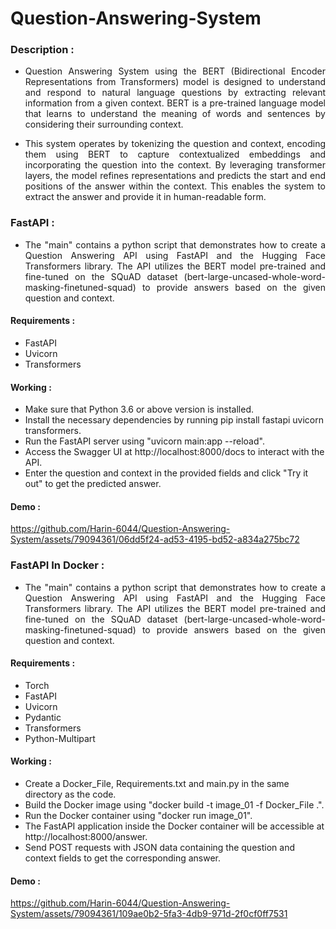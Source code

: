 # Question-Answering-System

### Description :

* <p align = "justify">Question Answering System using the BERT (Bidirectional Encoder Representations from Transformers) model is designed to understand and respond to natural language questions by extracting relevant information from a given context. BERT is a pre-trained language model that learns to understand the meaning of words and sentences by considering their surrounding context.</p>

* <p align = "justify">This system operates by tokenizing the question and context, encoding them using BERT to capture contextualized embeddings and incorporating the question into the context. By leveraging transformer layers, the model refines representations and predicts the start and end positions of the answer within the context. This enables the system to extract the answer and provide it in human-readable form.</p>

### FastAPI :

* <p align = "justify">The "main" contains a python script that demonstrates how to create a Question Answering API using FastAPI and the Hugging Face Transformers library. The API utilizes the BERT model pre-trained and fine-tuned on the SQuAD dataset (bert-large-uncased-whole-word-masking-finetuned-squad) to provide answers based on the given question and context.</p>

#### Requirements :

* FastAPI
* Uvicorn
* Transformers

#### Working :

* Make sure that Python 3.6 or above version is installed.
* Install the necessary dependencies by running pip install fastapi uvicorn transformers.
* Run the FastAPI server using "uvicorn main:app --reload".
* Access the Swagger UI at http://localhost:8000/docs to interact with the API.
* Enter the question and context in the provided fields and click "Try it out" to get the predicted answer.

#### Demo :

https://github.com/Harin-6044/Question-Answering-System/assets/79094361/06dd5f24-ad53-4195-bd52-a834a275bc72

### FastAPI In Docker :

* <p align = "justify">The "main" contains a python script that demonstrates how to create a Question Answering API using FastAPI and the Hugging Face Transformers library. The API utilizes the BERT model pre-trained and fine-tuned on the SQuAD dataset (bert-large-uncased-whole-word-masking-finetuned-squad) to provide answers based on the given question and context.</p>

#### Requirements :

* Torch
* FastAPI
* Uvicorn
* Pydantic
* Transformers
* Python-Multipart

#### Working :

* Create a Docker_File, Requirements.txt and main.py in the same directory as the code.
* Build the Docker image using "docker build -t image_01 -f Docker_File .".
* Run the Docker container using "docker run image_01".
* The FastAPI application inside the Docker container will be accessible at http://localhost:8000/answer.
* Send POST requests with JSON data containing the question and context fields to get the corresponding answer.

#### Demo :

https://github.com/Harin-6044/Question-Answering-System/assets/79094361/109ae0b2-5fa3-4db9-971d-2f0cf0ff7531
